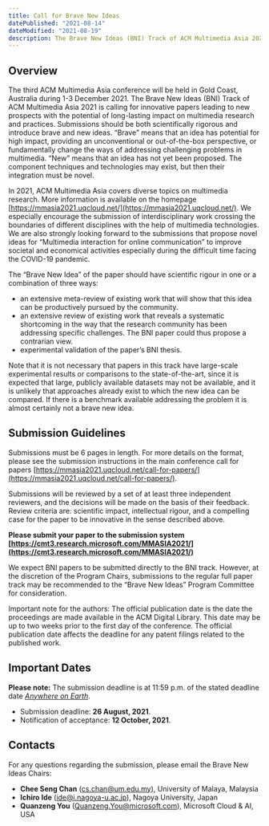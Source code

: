 ```yaml
---
title: Call for Brave New Ideas
datePublished: "2021-08-14"
dateModified: "2021-08-19"
description: The Brave New Ideas (BNI) Track of ACM Multimedia Asia 2021 is calling for innovative papers leading to new prospects with the potential of long-lasting impact on multimedia research and practices.
---
```


## Overview

The third ACM Multimedia Asia conference will be held in Gold Coast, Australia during 1-3 December 2021. The Brave New Ideas (BNI) Track of ACM Multimedia Asia 2021 is calling for innovative papers leading to new prospects with the potential of long-lasting impact on multimedia research and practices. Submissions should be both scientifically rigorous and introduce brave and new ideas. “Brave” means that an idea has potential for high impact, providing an unconventional or out-of-the-box perspective, or fundamentally change the ways of addressing challenging problems in multimedia. “New” means that an idea has not yet been proposed. The component techniques and technologies may exist, but then their integration must be novel.

In 2021, ACM Multimedia Asia covers diverse topics on multimedia research. More information is available on the homepage [https://mmasia2021.uqcloud.net/](https://mmasia2021.uqcloud.net/). We especially encourage the submission of interdisciplinary work crossing the boundaries of different disciplines with the help of multimedia technologies. We are also strongly looking forward to the submissions that propose novel ideas for “Multimedia interaction for online communication” to improve societal and economical activities especially during the difficult time facing the COVID-19 pandemic.

The “Brave New Idea” of the paper should have scientific rigour in one or a combination of three ways:

- an extensive meta-review of existing work that will show that this idea can be productively pursued by the community.
- an extensive review of existing work that reveals a systematic shortcoming in the way that the research community has been addressing specific challenges. The BNI paper could thus propose a contrarian view.
- experimental validation of the paper’s BNI thesis.

Note that it is not necessary that papers in this track have large-scale experimental results or comparisons to the state-of-the-art, since it is expected that large, publicly available datasets may not be available, and it is unlikely that approaches already exist to which the new idea can be compared. If there is a benchmark available addressing the problem it is almost certainly not a brave new idea.

## Submission Guidelines

Submissions must be 6 pages in length. For more details on the format, please see the submission instructions in the main conference call for papers [https://mmasia2021.uqcloud.net/call-for-papers/](https://mmasia2021.uqcloud.net/call-for-papers/).

Submissions will be reviewed by a set of at least three independent reviewers, and the decisions will be made on the basis of their feedback. Review criteria are: scientific impact, intellectual rigour, and a compelling case for the paper to be innovative in the sense described above.

**Please submit your paper to the submission system [https://cmt3.research.microsoft.com/MMASIA2021/](https://cmt3.research.microsoft.com/MMASIA2021/)**

We expect BNI papers to be submitted directly to the BNI track. However, at the discretion of the Program Chairs, submissions to the regular full paper track may be recommended to the “Brave New Ideas” Program Committee for consideration.

Important note for the authors: The official publication date is the date the proceedings are made available in the ACM Digital Library. This date may be up to two weeks prior to the first day of the conference. The official publication date affects the deadline for any patent filings related to the published work.

## Important Dates

**Please note:** The submission deadline is at 11:59 p.m. of the stated deadline date [*Anywhere on Earth*](https://www.timeanddate.com/time/zones/aoe).

- Submission deadline: **26 August, 2021**.
- Notification of acceptance: **12 October, 2021**.

## Contacts

For any questions regarding the submission, please email the Brave New Ideas Chairs: 

- **Chee Seng Chan** ([cs.chan@um.edu.my](mailto:cs.chan@um.edu.my)), University of Malaya, Malaysia
- **Ichiro Ide** ([ide@i.nagoya-u.ac.jp](mailto:ide@i.nagoya-u.ac.jp)), Nagoya University, Japan
- **Quanzeng You** ([Quanzeng.You@microsoft.com](mailto:Quanzeng.You@microsoft.com)), Microsoft Cloud & AI, USA
